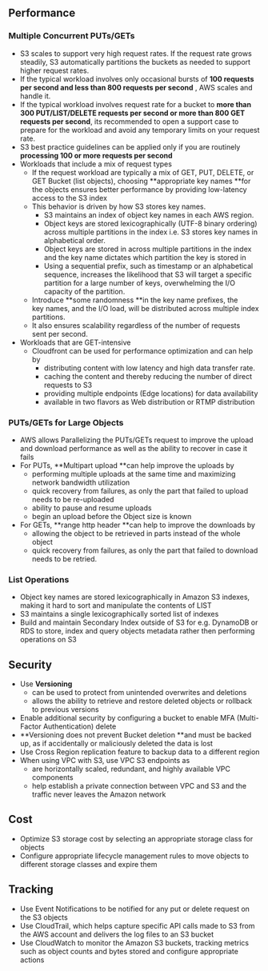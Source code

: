 ## Performance

### Multiple Concurrent PUTs/GETs

* S3 scales to support very high request rates. If the request rate grows steadily, S3 automatically partitions the buckets as needed to support higher request rates.
* If the typical workload involves only occasional bursts of **100 requests per second and less than 800 requests per second**
  , AWS scales and handle it.
* If the typical workload involves request rate for a bucket to **more than 300 PUT/LIST/DELETE requests per second or more than 800 GET requests per second**, its recommended to open a support case to prepare for the workload and avoid any temporary limits on your request rate.
* S3 best practice guidelines can be applied only if you are routinely **processing 100 or more requests per second**
* Workloads that include a mix of request types
  * If the request workload are typically a mix of GET, PUT, DELETE, or GET Bucket \(list objects\), choosing **appropriate key names **for the objects ensures better performance by providing low-latency access to the S3 index
  * This behavior is driven by how S3 stores key names.
    * S3 maintains an index of object key names in each AWS region.
    * Object keys are stored lexicographically \(UTF-8 binary ordering\) across multiple partitions in the index i.e. S3 stores key names in alphabetical order.
    * Object keys are stored in across multiple partitions in the index and the key name dictates which partition the key is stored in
    * Using a sequential prefix, such as timestamp or an alphabetical sequence, increases the likelihood that S3 will target a specific partition for a large number of keys, overwhelming the I/O capacity of the partition.
  * Introduce **some randomness **in the key name prefixes, the key names, and the I/O load, will be distributed across multiple index partitions.
  * It also ensures scalability regardless of the number of requests sent per second.
* Workloads that are GET-intensive
  * Cloudfront can be used for performance optimization and can help by
    * distributing content with low latency and high data transfer rate.
    * caching the content and thereby reducing the number of direct requests to S3
    * providing multiple endpoints \(Edge locations\) for data availability
    * available in two flavors as Web distribution or RTMP distribution

### PUTs/GETs for Large Objects

* AWS allows Parallelizing the PUTs/GETs request to improve the upload and download performance as well as the ability to recover in case it fails
* For PUTs, **Multipart upload **can help improve the uploads by
  * performing multiple uploads at the same time and maximizing network bandwidth utilization
  * quick recovery from failures, as only the part that failed to upload needs to be re-uploaded
  * ability to pause and resume uploads
  * begin an upload before the Object size is known
* For GETs, **range http header **can help to improve the downloads by
  * allowing the object to be retrieved in parts instead of the whole object
  * quick recovery from failures, as only the part that failed to download needs to be retried.

### List Operations

* Object key names are stored lexicographically in Amazon S3 indexes, making it hard to sort and manipulate the contents of LIST
* S3 maintains a single lexicographically sorted list of indexes
* Build and maintain Secondary Index outside of S3 for e.g. DynamoDB or RDS to store, index and query objects metadata rather then performing operations on S3

## Security

* Use **Versioning**
  * can be used to protect from unintended overwrites and deletions
  * allows the ability to retrieve and restore deleted objects or rollback to previous versions
* Enable additional security by configuring a bucket to enable MFA \(Multi-Factor Authentication\) delete
* **Versioning does not prevent Bucket deletion **and must be backed up, as if accidentally or maliciously deleted the data is lost
* Use Cross Region replication feature to backup data to a different region
* When using VPC with S3, use VPC S3 endpoints as
  * are horizontally scaled, redundant, and highly available VPC components
  * help establish a private connection between VPC and S3 and the traffic never leaves the Amazon network

## Cost

* Optimize S3 storage cost by selecting an appropriate storage class for objects
* Configure appropriate lifecycle management rules to move objects to different storage classes and expire them

## Tracking

* Use Event Notifications to be notified for any put or delete request on the S3 objects
* Use CloudTrail, which helps capture specific API calls made to S3 from the AWS account and delivers the log files to an S3 bucket
* Use CloudWatch to monitor the Amazon S3 buckets, tracking metrics such as object counts and bytes stored and configure appropriate actions



